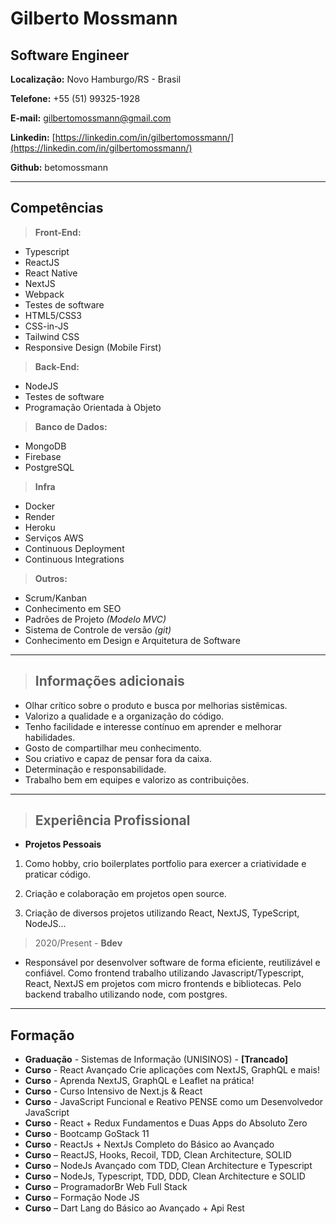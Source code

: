 # Gilberto Mossmann

## Software Engineer


**Localização:** Novo Hamburgo/RS - Brasil

**Telefone:** +55 (51) 99325-1928

**E-mail:** gilbertomossmann@gmail.com

**Linkedin:** [https://linkedin.com/in/gilbertomossmann/](https://linkedin.com/in/gilbertomossmann/)

**Github:** betomossmann

---

## Competências


> **Front-End:**
* Typescript
* ReactJS
* React Native
* NextJS
* Webpack
* Testes de software
* HTML5/CSS3
* CSS-in-JS
* Tailwind CSS
* Responsive Design (Mobile First)


> **Back-End:**
* NodeJS
* Testes de software
* Programação Orientada à Objeto


> **Banco de Dados:**
* MongoDB
* Firebase
* PostgreSQL


> **Infra**
* Docker
* Render
* Heroku
* Serviços AWS
* Continuous Deployment
* Continuous Integrations


> **Outros:**
* Scrum/Kanban
* Conhecimento em SEO
* Padrões de Projeto *(Modelo MVC)*
* Sistema de Controle de versão *(git)*
* Conhecimento em Design e Arquitetura de Software

---

> ## Informações adicionais

* Olhar crítico sobre o produto e busca por melhorias sistêmicas.
* Valorizo a qualidade e a organização do código.
* Tenho facilidade e interesse contínuo em aprender e melhorar habilidades.
* Gosto de compartilhar meu conhecimento.
* Sou criativo e capaz de pensar fora da caixa.
* Determinação e responsabilidade.
* Trabalho bem em equipes e valorizo as contribuições.

---

> ## Experiência Profissional

* **Projetos Pessoais**
1. Como hobby, crio boilerplates portfolio para exercer a criatividade e praticar código.

2. Criação e colaboração em projetos open source.

3. Criação de diversos projetos utilizando React, NextJS, TypeScript, NodeJS...

> 2020/Present - **Bdev** 
* Responsável por desenvolver software de forma eficiente, reutilizável e confiável. Como frontend trabalho utilizando Javascript/Typescript, React, NextJS em projetos com micro frontends e bibliotecas. Pelo backend trabalho utilizando node, com postgres.


---

## Formação

* **Graduação** - Sistemas de Informação (UNISINOS) - **[Trancado]**
* **Curso** - React Avançado Crie aplicações com NextJS, GraphQL e mais!
* **Curso** - Aprenda NextJS, GraphQL e Leaflet na prática!
* **Curso** - Curso Intensivo de Next.js & React
* **Curso** - JavaScript Funcional e Reativo PENSE como um Desenvolvedor JavaScript
* **Curso** - React + Redux Fundamentos e Duas Apps do Absoluto Zero
* **Curso** - Bootcamp GoStack 11
* **Curso** - ReactJs + NextJs Completo do Básico ao Avançado
* **Curso** – ReactJS, Hooks, Recoil, TDD, Clean Architecture, SOLID
* **Curso** – NodeJs Avançado com TDD, Clean Architecture e Typescript
* **Curso** – NodeJs, Typescript, TDD, DDD, Clean Architecture e SOLID
* **Curso** – ProgramadorBr Web Full Stack
* **Curso** – Formação Node JS
* **Curso** – Dart Lang do Básico ao Avançado + Api Rest